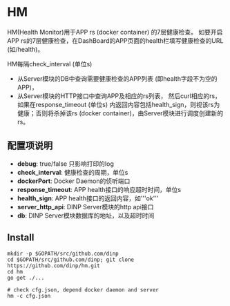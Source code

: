HM
==========

HM(Health Monitor)用于APP rs (docker container) 的7层健康检查。
如要开启APP rs的7层健康检查，在DashBoard的APP页面的health栏填写健康检查的URL (如/health)。

HM每隔check_interval (单位s)
- 从Server模块的DB中查询需要健康检查的APP列表 (即health字段不为空的APP)，
- 从Server模块的HTTP接口中查询APP及相应的rs列表，
然后curl相应的rs，如果在response_timeout (单位s) 内返回内容包括health_sign，则视该rs为健康；否则将杀掉该rs (docker container)，由Server模块进行调度创建新的rs。

## 配置项说明

- **debug**: true/false 只影响打印的log
- **check_interval**: 健康检查的周期，单位s
- **dockerPort**: Docker Daemon的侦听端口
- **response_timeout**: APP health接口的响应超时时间，单位s
- **health_sign**: APP health接口的返回内容，如'''ok'''
- **server_http_api**: DINP Server模块的http api接口
- **db**: DINP Server模块数据库的地址，以及超时时间

## Install

```
mkdir -p $GOPATH/src/github.com/dinp
cd $GOPATH/src/github.com/dinp; git clone https://github.com/dinp/hm.git
cd hm
go get ./...

# check cfg.json, depend docker daemon and server
hm -c cfg.json
```
